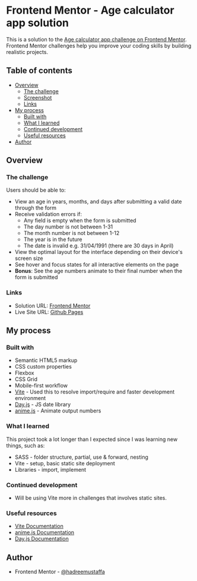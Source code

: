 # Frontend Mentor - Age calculator app solution

This is a solution to the [Age calculator app challenge on Frontend Mentor](https://www.frontendmentor.io/challenges/age-calculator-app-dF9DFFpj-Q). Frontend Mentor challenges help you improve your coding skills by building realistic projects.

## Table of contents

- [Overview](#overview)
  - [The challenge](#the-challenge)
  - [Screenshot](#screenshot)
  - [Links](#links)
- [My process](#my-process)
  - [Built with](#built-with)
  - [What I learned](#what-i-learned)
  - [Continued development](#continued-development)
  - [Useful resources](#useful-resources)
- [Author](#author)

## Overview

### The challenge

Users should be able to:

- View an age in years, months, and days after submitting a valid date through the form
- Receive validation errors if:
  - Any field is empty when the form is submitted
  - The day number is not between 1-31
  - The month number is not between 1-12
  - The year is in the future
  - The date is invalid e.g. 31/04/1991 (there are 30 days in April)
- View the optimal layout for the interface depending on their device's screen size
- See hover and focus states for all interactive elements on the page
- **Bonus**: See the age numbers animate to their final number when the form is submitted

### Links

- Solution URL: [Frontend Mentor](https://www.frontendmentor.io/solutions/age-calculator-using-vite-dayjs-and-animejs-3PtUcAaZmC)
- Live Site URL: [Github Pages](https://hadreemustaffa.github.io/age-calculator/)

## My process

### Built with

- Semantic HTML5 markup
- CSS custom properties
- Flexbox
- CSS Grid
- Mobile-first workflow
- [Vite](https://vitejs.dev/) - Used this to resolve import/require and faster development environment
- [Day.js](https://day.js.org/) - JS date library
- [anime.js](https://animejs.com/) - Animate output numbers

### What I learned

This project took a lot longer than I expected since I was learning new things, such as:

- SASS - folder structure, partial, use & forward, nesting
- Vite - setup, basic static site deployment
- Libraries - import, implement

### Continued development

- Will be using Vite more in challenges that involves static sites.

### Useful resources

- [Vite Documentation](https://vitejs.dev/guide/)
- [anime.js Documentation](https://animejs.com/documentation/)
- [Day.js Documentation](https://day.js.org/docs/en/installation/installation)

## Author

- Frontend Mentor - [@hadreemustaffa](https://www.frontendmentor.io/profile/hadreemustaffa)
